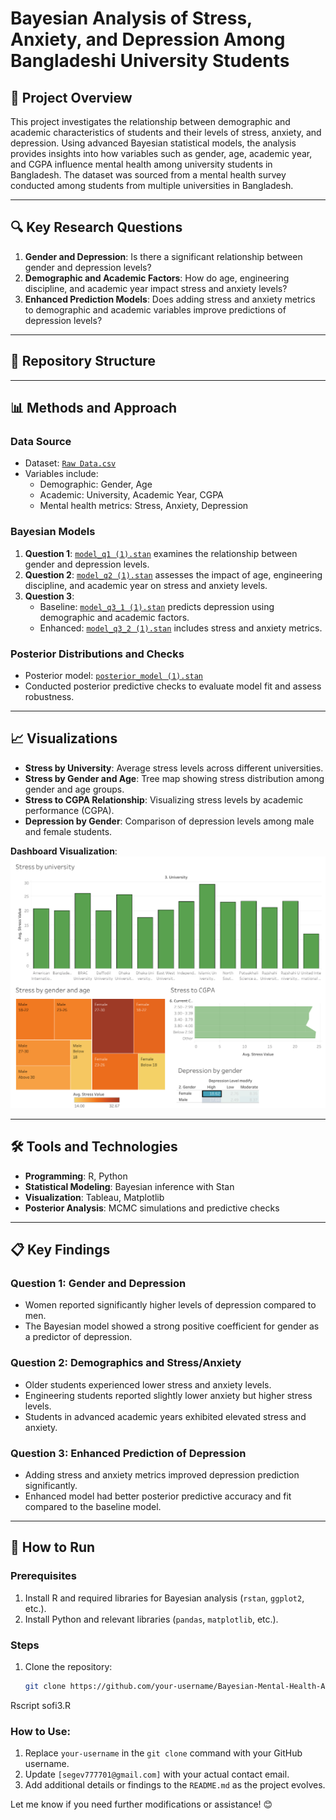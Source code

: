 # Bayesian Analysis of Stress, Anxiety, and Depression Among Bangladeshi University Students

## 📘 Project Overview

This project investigates the relationship between demographic and academic characteristics of students and their levels of stress, anxiety, and depression. Using advanced Bayesian statistical models, the analysis provides insights into how variables such as gender, age, academic year, and CGPA influence mental health among university students in Bangladesh. The dataset was sourced from a mental health survey conducted among students from multiple universities in Bangladesh.

---

## 🔍 Key Research Questions

1. **Gender and Depression**: Is there a significant relationship between gender and depression levels?
2. **Demographic and Academic Factors**: How do age, engineering discipline, and academic year impact stress and anxiety levels?
3. **Enhanced Prediction Models**: Does adding stress and anxiety metrics to demographic and academic variables improve predictions of depression levels?

---

## 📂 Repository Structure


---

## 📊 Methods and Approach

### **Data Source**
- Dataset: [`Raw Data.csv`](Raw%20Data.csv)
- Variables include:
  - Demographic: Gender, Age
  - Academic: University, Academic Year, CGPA
  - Mental health metrics: Stress, Anxiety, Depression

### **Bayesian Models**
1. **Question 1**: [`model_q1 (1).stan`](model_q1%20(1).stan) examines the relationship between gender and depression levels.
2. **Question 2**: [`model_q2 (1).stan`](model_q2%20(1).stan) assesses the impact of age, engineering discipline, and academic year on stress and anxiety levels.
3. **Question 3**:
   - Baseline: [`model_q3_1 (1).stan`](model_q3_1%20(1).stan) predicts depression using demographic and academic factors.
   - Enhanced: [`model_q3_2 (1).stan`](model_q3_2%20(1).stan) includes stress and anxiety metrics.

### **Posterior Distributions and Checks**
- Posterior model: [`posterior_model (1).stan`](posterior_model%20(1).stan)
- Conducted posterior predictive checks to evaluate model fit and assess robustness.

---

## 📈 Visualizations

- **Stress by University**: Average stress levels across different universities.
- **Stress by Gender and Age**: Tree map showing stress distribution among gender and age groups.
- **Stress to CGPA Relationship**: Visualizing stress levels by academic performance (CGPA).
- **Depression by Gender**: Comparison of depression levels among male and female students.

**Dashboard Visualization**:
![Dashboard](Students%20in%20bangaladash%20dashboared%20tabluea.png)

---

## 🛠 Tools and Technologies

- **Programming**: R, Python
- **Statistical Modeling**: Bayesian inference with Stan
- **Visualization**: Tableau, Matplotlib
- **Posterior Analysis**: MCMC simulations and predictive checks

---

## 📋 Key Findings

### **Question 1: Gender and Depression**
- Women reported significantly higher levels of depression compared to men.
- The Bayesian model showed a strong positive coefficient for gender as a predictor of depression.

### **Question 2: Demographics and Stress/Anxiety**
- Older students experienced lower stress and anxiety levels.
- Engineering students reported slightly lower anxiety but higher stress levels.
- Students in advanced academic years exhibited elevated stress and anxiety.

### **Question 3: Enhanced Prediction of Depression**
- Adding stress and anxiety metrics improved depression prediction significantly.
- Enhanced model had better posterior predictive accuracy and fit compared to the baseline model.

---

## 🚀 How to Run

### Prerequisites
1. Install R and required libraries for Bayesian analysis (`rstan`, `ggplot2`, etc.).
2. Install Python and relevant libraries (`pandas`, `matplotlib`, etc.).

### Steps
1. Clone the repository:
   ```bash
   git clone https://github.com/your-username/Bayesian-Mental-Health-Analysis.git


Rscript sofi3.R


### How to Use:
1. Replace `your-username` in the `git clone` command with your GitHub username.
2. Update `[segev777701@gmail.com]` with your actual contact email.
3. Add additional details or findings to the `README.md` as the project evolves.

Let me know if you need further modifications or assistance! 😊

